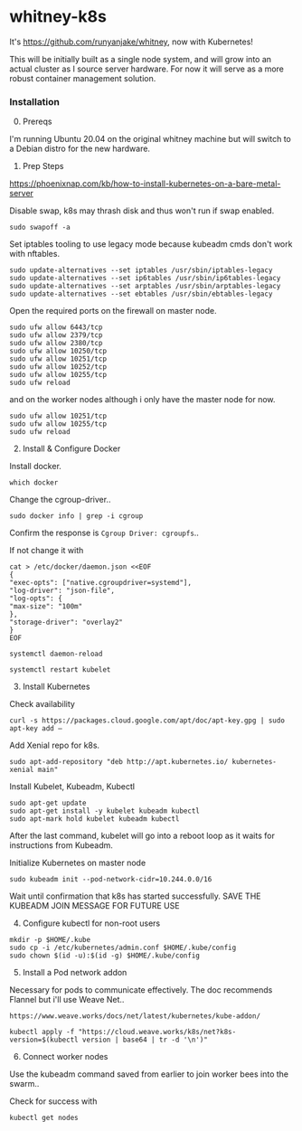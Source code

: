 # whitney-k8s
It's https://github.com/runyanjake/whitney, now with Kubernetes!

This will be initially built as a single node system, and will grow into an actual cluster as I source server hardware. For now it will serve as a more robust container management solution.

### Installation

0. Prereqs

I'm running Ubuntu 20.04 on the original whitney machine but will switch to a Debian distro for the new hardware.

1. Prep Steps 

https://phoenixnap.com/kb/how-to-install-kubernetes-on-a-bare-metal-server

Disable swap, k8s may thrash disk and thus won't run if swap enabled.

`sudo swapoff -a`

Set iptables tooling to use legacy mode because kubeadm cmds don't work with nftables.

```
sudo update-alternatives --set iptables /usr/sbin/iptables-legacy
sudo update-alternatives --set ip6tables /usr/sbin/ip6tables-legacy
sudo update-alternatives --set arptables /usr/sbin/arptables-legacy
sudo update-alternatives --set ebtables /usr/sbin/ebtables-legacy
```

Open the required ports on the firewall on master node.

```
sudo ufw allow 6443/tcp
sudo ufw allow 2379/tcp
sudo ufw allow 2380/tcp
sudo ufw allow 10250/tcp
sudo ufw allow 10251/tcp
sudo ufw allow 10252/tcp
sudo ufw allow 10255/tcp
sudo ufw reload
```
and on the worker nodes although i only have the master node for now.

```
sudo ufw allow 10251/tcp
sudo ufw allow 10255/tcp
sudo ufw reload
```

2. Install & Configure Docker

Install docker.

```
which docker
```

Change the cgroup-driver..  

```
sudo docker info | grep -i cgroup
```

Confirm the response is `Cgroup Driver: cgroupfs`..  

If not change it with

```
cat > /etc/docker/daemon.json <<EOF
{
"exec-opts": ["native.cgroupdriver=systemd"],
"log-driver": "json-file",
"log-opts": {
"max-size": "100m"
},
"storage-driver": "overlay2"
}
EOF
```

```
systemctl daemon-reload
```

```
systemctl restart kubelet
```

3. Install Kubernetes

Check availability

```
curl -s https://packages.cloud.google.com/apt/doc/apt-key.gpg | sudo apt-key add –
```

Add Xenial repo for k8s.

```
sudo apt-add-repository "deb http://apt.kubernetes.io/ kubernetes-xenial main"
```

Install Kubelet, Kubeadm, Kubectl

```
sudo apt-get update
sudo apt-get install -y kubelet kubeadm kubectl
sudo apt-mark hold kubelet kubeadm kubectl
```

After the last command, kubelet will go into a reboot loop as it waits for instructions from Kubeadm.

Initialize Kubernetes on master node

```
sudo kubeadm init --pod-network-cidr=10.244.0.0/16
```

Wait until confirmation that k8s has started successfully. SAVE THE KUBEADM JOIN MESSAGE FOR FUTURE USE

4. Configure kubectl for non-root users

```
mkdir -p $HOME/.kube
sudo cp -i /etc/kubernetes/admin.conf $HOME/.kube/config
sudo chown $(id -u):$(id -g) $HOME/.kube/config
```

5. Install a Pod network addon

Necessary for pods to communicate effectively. The doc recommends Flannel but i'll use Weave Net..  

`https://www.weave.works/docs/net/latest/kubernetes/kube-addon/`

```
kubectl apply -f "https://cloud.weave.works/k8s/net?k8s-version=$(kubectl version | base64 | tr -d '\n')"
```

6. Connect worker nodes

Use the kubeadm command saved from earlier to join worker bees into the swarm..  

Check for success with

```
kubectl get nodes
```
